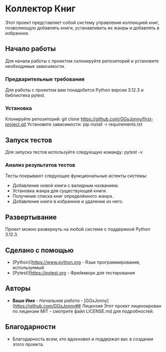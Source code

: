 # Коллектор Книг
Этот проект представляет собой систему управления коллекцией книг, позволяющую добавлять книги, устанавливать их жанры и добавлять в избранное.
## Начало работы
Для начала работы с проектом склонируйте репозиторий и установите необходимые зависимости.
### Предварительные требования
Для работы с проектом вам понадобится Python версии 3.12.3 и библиотека pytest.
### Установка
Клонируйте репозиторий:
git clone https://github.com/GGsJonny/first-project.git
Установите зависимости:
pip install -r requirements.txt
## Запуск тестов
Для запуска тестов используйте следующую команду:
pytest -v
### Анализ результатов тестов
Тесты покрывают следующие функциональные аспекты системы:
- Добавление новой книги с валидным названием.
- Установка жанра для существующей книги.
- Получение списка книг определённого жанра.
- Добавление книги в избранное и удаление из него.
## Развертывание
Проект можно развернуть на любой системе с поддержкой Python 3.12.3.
## Сделано с помощью
* [Python](https://www.python.org - Язык программирования, используемый
* [Pytest](https://pytest.org - Фреймворк для тестирования
## Авторы
* **Ваше Имя** - *Начальная работа* - [GGsJonny](https://github.com/GGsJonny## Лицензия
Этот проект лицензирован по лицензии MIT - смотрите файл LICENSE.md для подробностей.
## Благодарности
* Благодарность всем, кто вдохновил и поддержал вас в создании этого проекта.
